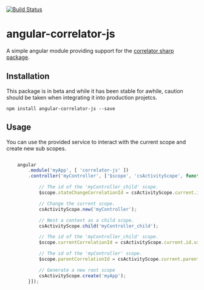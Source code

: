 
[![Build Status](https://travis-ci.org/CorrelatorSharp/angular-correlator-js.svg?branch=master)](https://travis-ci.org/CorrelatorSharp/angular-correlator-js)

# angular-correlator-js

A simple angular module providing support for the [correlator sharp package](https://github.com/ivanz/CorrelatorSharp).


## Installation

This package is in beta and while it has been stable for awhile, caution should be taken when integrating it into production projetcs.

`npm install angular-correlator-js --save`


## Usage

You can use the provided service to interact with the current scope and create new sub scopes.

```javascript

	angular
		.module('myApp', [ 'correlator-js' ])
		.controller('myController', ['$scope', 'csActivityScope', function ($scope, csActivityScope) {

            // The id of the 'myController_child' scope.
            $scope.stateChangeCorrelationId = csActivityScope.current.id.value;

            // Change the current scope.        
            csActivityScope.new('myController');

            // Nest a context as a child scope.
            csActivityScope.child('myController_child');

            // The id of the 'myController_child' scope.
            $scope.currentCorrelationId = csActivityScope.current.id.value;

            // The id of the 'myController' scope.
            $scope.parentCorrelationId = csActivityScope.current.parent.id.value;

            // Generate a new root scope
            csActivityScope.create('myApp');
		}]);

```